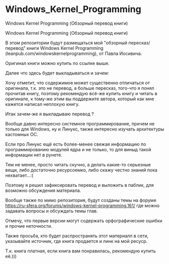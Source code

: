 # Windows_Kernel_Programming
Windows Kernel Programming (Обзорный перевод книги)

Windows Kernel Programming (Обзорный перевод книги)

В этом репозитории будут размещаться мой "обзорный пересказ/перевод" книги Windows Kernel Programming (leanpub.com/windowskernelprogramming), от Павла Иосивича.

Оригинал книги можно купить по ссылке выше.

Далее что здесь будет выкладываться и зачем:

Хочу отметит, что содержимое может существенно отличаться от оригинала, т.к. это не перевод, а больше пересказ, того-что я понял прочитав книгу, поэтому рекомендую всё-же купить книгу и читать в оригинале, к тому-же этим вы поддержите автора, который как мне кажется написал неплохую книгу.

Итак зачем-же я выкладываю перевод ?

Вообще давно интересно системное программирование, причем не только для Windows, ну и Линукс, также интересно изучать архитектуры кастомных ОС.

Если про Линукс ещё есть более-менее свежая информацию по программированию модулей ядра и не только, то для виныд такой информации нет в рунете.

Тем не менее, просто читать скучно, а делать какие-то серьезные вещи, либо достаточно ресурсоемко, либо скажу честно знаний пока нехватает...:(

Поэтому я решил зафиксировать перевод и выложить в паблик, для возможно обсуждения материала.

Вообще также по мимо репозитория, будут созданы темы на форуме https://ru-sfera.org/forums/windows-kernel-programming.161/ где можно задавать вопросы и обсуждать темы глав.

Отмечу, что первые версии могут содержать орфографические ошибки и прочие неточности.

Также просьба, кто будет распространять этот материалл в сети, указывайте источник, где книга продается и линк на мой ресуср.

Т.к. книга платная, если книга вам понравилась, рекомендую купить её.)))
